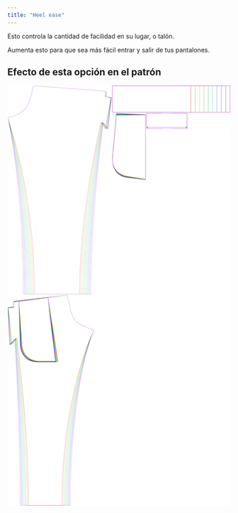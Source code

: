```yaml
---
title: "Heel ease"
---
```


Esto controla la cantidad de facilidad en su lugar, o talón.

Aumenta esto para que sea más fácil entrar y salir de tus pantalones.

## Efecto de esta opción en el patrón

![Esta imagen muestra el efecto de esta opción superponiendo varias variantes que tienen un valor diferente para esta opción](paco_heelease_sample.svg "Efecto de esta opción en el patrón")
